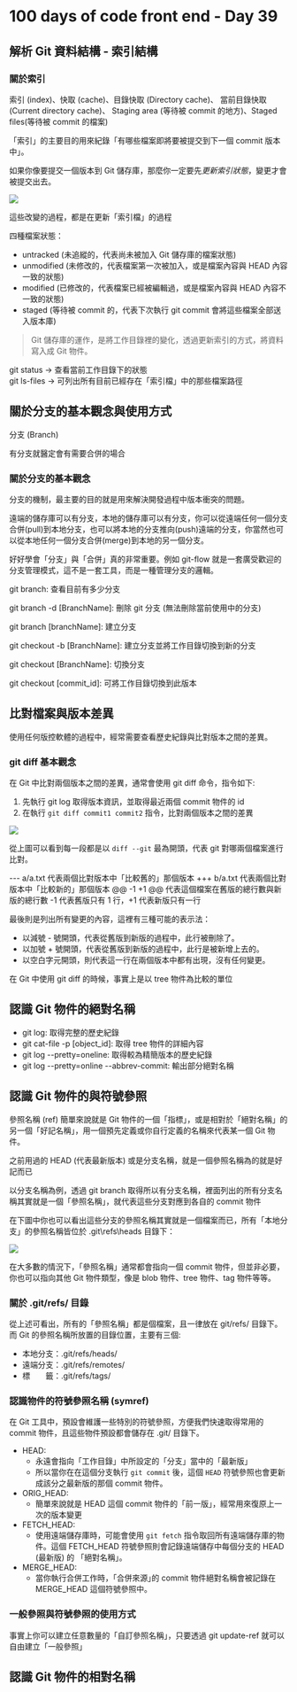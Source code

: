 # 100 days of code front end - Day 39
## 解析 Git 資料結構 - 索引結構

### 關於索引
索引 (index)、快取 (cache)、目錄快取 (Directory cache)、
當前目錄快取 (Current directory cache)、
Staging area (等待被 commit 的地方)、Staged files(等待被 commit 的檔案)

「索引」的主要目的用來紀錄「有哪些檔案即將要被提交到下一個 commit 版本中」。

如果你像要提交一個版本到 Git 儲存庫，那麼你一定要先*更新索引狀態*，變更才會被提交出去。

![](2019-11-22-21-41-22.png)

這些改變的過程，都是在更新「索引檔」的過程

四種檔案狀態：
- untracked (未追縱的，代表尚未被加入 Git 儲存庫的檔案狀態)
- unmodified (未修改的，代表檔案第一次被加入，或是檔案內容與 HEAD 內容一致的狀態)
- modified (已修改的，代表檔案已經被編輯過，或是檔案內容與 HEAD 內容不一致的狀態)
- staged (等待被 commit 的，代表下次執行 git commit 會將這些檔案全部送入版本庫)

> Git 儲存庫的運作，是將工作目錄裡的變化，透過更新索引的方式，將資料寫入成 Git 物件。

git status -> 查看當前工作目錄下的狀態  
git ls-files -> 可列出所有目前已經存在「索引檔」中的那些檔案路徑

## 關於分支的基本觀念與使用方式
分支 (Branch)

有分支就醫定會有需要合併的場合

### 關於分支的基本觀念
分支的機制，最主要的目的就是用來解決開發過程中版本衝突的問題。


遠端的儲存庫可以有分支，本地的儲存庫可以有分支，你可以從遠端任何一個分支合併(pull)到本地分支，也可以將本地的分支推向(push)遠端的分支，你當然也可以從本地任何一個分支合併(merge)到本地的另一個分支。

好好學會「分支」與「合併」真的非常重要。例如 git-flow 就是一套廣受歡迎的分支管理模式，這不是一套工具，而是一種管理分支的邏輯。

git branch: 查看目前有多少分支

git branch -d [BranchName]: 刪除 git 分支 (無法刪除當前使用中的分支)

git branch [branchName]: 建立分支

git checkout -b [BranchName]: 建立分支並將工作目錄切換到新的分支

git checkout [BranchName]: 切換分支

git checkout [commit_id]: 可將工作目錄切換到此版本

## 比對檔案與版本差異
使用任何版控軟體的過程中，經常需要查看歷史紀錄與比對版本之間的差異。

### git diff 基本觀念
在 Git 中比對兩個版本之間的差異，通常會使用 git diff 命令，指令如下:
1. 先執行 git log 取得版本資訊，並取得最近兩個 commit 物件的 id
2. 在執行 `git diff commit1 commit2` 指令，比對兩個版本之間的差異

![](2019-11-23-09-04-53.png)

從上圖可以看到每一段都是以 `diff --git` 最為開頭，代表 git 對哪兩個檔案進行比對。

--- a/a.txt 代表兩個比對版本中「比較舊的」那個版本
+++ b/a.txt 代表兩個比對版本中「比較新的」那個版本
@@ -1 +1 @@ 代表這個檔案在舊版的總行數與新版的總行數 -1 代表舊版只有 1 行，+1 代表新版只有一行

最後則是列出所有變更的內容，這裡有三種可能的表示法：
- 以減號 - 號開頭，代表從舊版到新版的過程中，此行被刪除了。
- 以加號 + 號開頭，代表從舊版到新版的過程中，此行是被新增上去的。
- 以空白字元開頭，則代表這一行在兩個版本中都有出現，沒有任何變更。

在 Git 中使用 git diff 的時候，事實上是以 tree 物件為比較的單位

## 認識 Git 物件的絕對名稱
- git log: 取得完整的歷史紀錄
- git cat-file -p [object_id]: 取得 tree 物件的詳細內容
- git log --pretty=oneline: 取得較為精簡版本的歷史紀錄
- git log --pretty=online --abbrev-commit: 輸出部分絕對名稱

## 認識 Git 物件的與符號參照
參照名稱 (ref) 簡單來說就是 Git 物件的一個「指標」，或是相對於「絕對名稱」的另一個「好記名稱」，用一個預先定義或你自行定義的名稱來代表某一個 Git 物件。

之前用過的 HEAD (代表最新版本) 或是分支名稱，就是一個參照名稱為的就是好記而已

以分支名稱為例，透過 git branch 取得所以有分支名稱，裡面列出的所有分支名稱其實就是一個「參照名稱」，就代表這些分支對應到各自的 commit 物件

在下圖中你也可以看出這些分支的參照名稱其實就是一個檔案而已，所有「本地分支」的參照名稱皆位於 .git\refs\heads 目錄下：

![](2019-11-23-09-30-24.png)

在大多數的情況下，「參照名稱」通常都會指向一個 commit 物件，但並非必要，你也可以指向其他 Git 物件類型，像是 blob 物件、tree 物件、tag 物件等等。


### 關於 .git/refs/ 目錄
從上述可看出，所有的「參照名稱」都是個檔案，且一律放在 git/refs/ 目錄下。而 Git 的參照名稱所放置的目錄位置，主要有三個:
- 本地分支：.git/refs/heads/
- 遠端分支：.git/refs/remotes/
- 標　　籤：.git/refs/tags/

### 認識物件的符號參照名稱 (symref)
在 Git 工具中，預設會維護一些特別的符號參照，方便我們快速取得常用的 commit 物件，且這些物件預設都會儲存在 .git/ 目錄下。

- HEAD: 
  - 永遠會指向「工作目錄」中所設定的「分支」當中的「最新版」
  - 所以當你在在這個分支執行 `git commit` 後，這個 `HEAD` 符號參照也會更新成該分之最新版的那個 commit 物件。
- ORIG_HEAD:
  - 簡單來說就是 HEAD 這個 commit 物件的「前一版」，經常用來復原上一次的版本變更
- FETCH_HEAD:
  - 使用遠端儲存庫時，可能會使用 `git fetch` 指令取回所有遠端儲存庫的物件。這個 FETCH_HEAD 符號參照則會記錄遠端儲存中每個分支的 HEAD (最新版) 的 「絕對名稱」。
- MERGE_HEAD:
  - 當你執行合併工作時，「合併來源｣的 commit 物件絕對名稱會被記錄在 MERGE_HEAD 這個符號參照中。

### 一般參照與符號參照的使用方式
事實上你可以建立任意數量的「自訂參照名稱」，只要透過 git update-ref 就可以自由建立「一般參照」

## 認識 Git 物件的相對名稱
